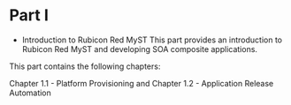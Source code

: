 # Part I - Introduction to Rubicon Red MyST
This part provides an introduction to Rubicon Red MyST and developing SOA composite applications.

This part contains the following chapters:

Chapter 1.1 - Platform Provisioning and
Chapter 1.2 - Application Release Automation
